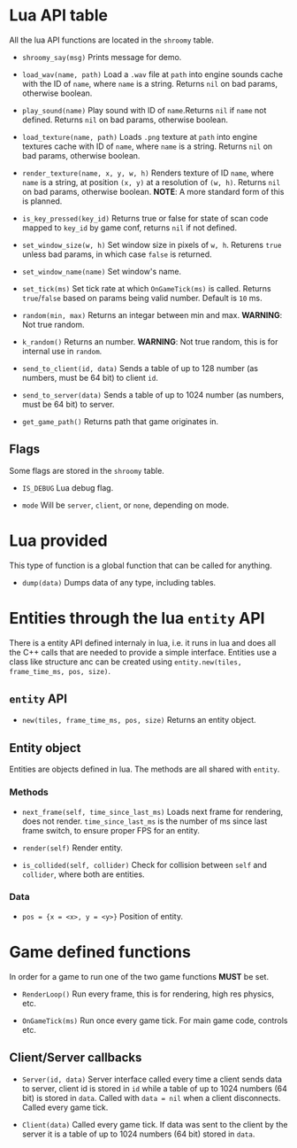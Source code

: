 # Lua API table

All the lua API functions are located in the `shroomy` table.

- `shroomy_say(msg)`
    Prints message for demo.

- `load_wav(name, path)`
    Load a `.wav` file at `path` into engine sounds cache with the ID of `name`, where `name` is a string. Returns `nil` on bad params, otherwise boolean.
    
- `play_sound(name)`
    Play sound with ID of `name`.Returns `nil` if `name` not defined. Returns `nil` on bad params, otherwise boolean.

- `load_texture(name, path)`
    Loads `.png` texture at `path` into engine textures cache with ID of `name`, where `name` is a string. Returns `nil` on bad params, otherwise boolean.

- `render_texture(name, x, y, w, h)`
    Renders texture of ID `name`,  where `name` is a string, at position `(x, y)` at a resolution of `(w, h)`. Returns `nil` on bad params, otherwise boolean.
    **NOTE**: A more standard form of this is planned.

- `is_key_pressed(key_id)`
    Returns true or false for state of scan code mapped to `key_id` by game conf, returns `nil` if not defined.

- `set_window_size(w, h)`
    Set window size in pixels of `w, h`. Returens `true` unless bad params, in which case `false` is returned.

- `set_window_name(name)`
    Set window's name.

- `set_tick(ms)`
    Set tick rate at which `OnGameTick(ms)` is called. Returns `true`/`false` based on params being valid number. Default is `10` ms.

- `random(min, max)`
    Returns an integar between min and max. **WARNING**: Not true random.

- `k_random()`
    Returns an number. **WARNING**: Not true random, this is for internal use in `random`.

- `send_to_client(id, data)`
    Sends a table of up to 128 number (as numbers, must be 64 bit) to client `id`.

- `send_to_server(data)`
    Sends a table of up to 1024 number (as numbers, must be 64 bit) to server.

- `get_game_path()`
    Returns path that game originates in.


## Flags

Some flags are stored in the `shroomy` table.

- `IS_DEBUG`
    Lua debug flag.

- `mode`
    Will be `server`, `client`, or `none`, depending on mode.


# Lua provided

This type of function is a global function that can be called for anything.

- `dump(data)`
    Dumps data of any type, including tables.


# Entities through the lua `entity` API

There is a entity API defined internaly in lua, i.e. it runs in lua and does all the C++ calls that are needed to provide a simple interface. Entities use a class like structure anc can be created using `entity.new(tiles, frame_time_ms, pos, size)`.

## `entity` API

- `new(tiles, frame_time_ms, pos, size)`
    Returns an entity object.

## Entity object

Entities are objects defined in lua. The methods are all shared with `entity`.

### Methods

- `next_frame(self, time_since_last_ms)`
    Loads next frame for rendering, does not render. `time_since_last_ms` is the number of ms since last frame switch, to ensure proper FPS for an entity.

- `render(self)`
    Render entity.

- `is_collided(self, collider)`
    Check for collision between `self` and `collider`, where both are entities.

### Data

- `pos = {x = <x>, y = <y>}`
    Position of entity.


# Game defined functions

In order for a game to run one of the two game functions **MUST** be set.

- `RenderLoop()`
    Run every frame, this is for rendering, high res physics, etc.

- `OnGameTick(ms)`
    Run once every game tick. For main game code, controls etc.

## Client/Server callbacks

- `Server(id, data)`
    Server interface called every time a client sends data to server, client id is stored in `id` while a table of up to 1024 numbers (64 bit) is stored in `data`.
    Called with `data = nil` when a client disconnects.
    Called every game tick.

- `Client(data)`
    Called every game tick. If data was sent to the client by the server it is a table of up to 1024 numbers (64 bit) stored in `data`.